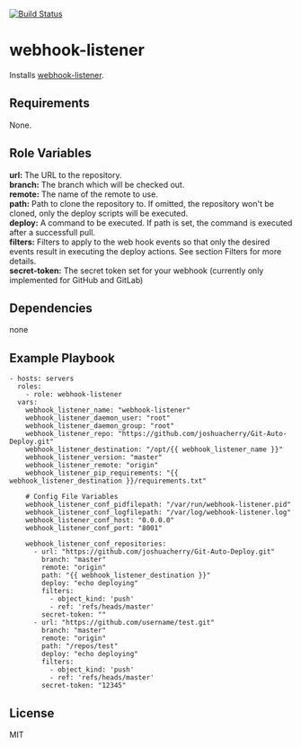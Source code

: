 [![Build Status](https://travis-ci.org/joshuacherry/ansible-role-webhook-listener.svg?branch=master)](https://travis-ci.org/joshuacherry/ansible-role-webhook-listener)  

webhook-listener
=========

Installs [webhook-listener](https://github.com/joshuacherry/Git-Auto-Deploy).

Requirements
------------
None.

Role Variables
--------------

**url:** The URL to the repository.  
**branch:** The branch which will be checked out.  
**remote:** The name of the remote to use.  
**path:** Path to clone the repository to. If omitted, the repository won't be cloned, only the deploy scripts will be executed.  
**deploy:** A command to be executed. If path is set, the command is executed after a successfull pull.  
**filters:** Filters to apply to the web hook events so that only the desired events result in executing the deploy actions. See section Filters for more details.  
**secret-token:** The secret token set for your webhook (currently only implemented for GitHub and GitLab)

Dependencies
------------
none

Example Playbook
----------------

```
- hosts: servers
  roles:
    - role: webhook-listener
  vars:
    webhook_listener_name: "webhook-listener"
    webhook_listener_daemon_user: "root"
    webhook_listener_daemon_group: "root"
    webhook_listener_repo: "https://github.com/joshuacherry/Git-Auto-Deploy.git"
    webhook_listener_destination: "/opt/{{ webhook_listener_name }}"
    webhook_listener_version: "master"
    webhook_listener_remote: "origin"
    webhook_listener_pip_requirements: "{{ webhook_listener_destination }}/requirements.txt"

    # Config File Variables
    webhook_listener_conf_pidfilepath: "/var/run/webhook-listener.pid"
    webhook_listener_conf_logfilepath: "/var/log/webhook-listener.log"
    webhook_listener_conf_host: "0.0.0.0"
    webhook_listener_conf_port: "8001"

    webhook_listener_conf_repositories:
      - url: "https://github.com/joshuacherry/Git-Auto-Deploy.git"
        branch: "master"
        remote: "origin"
        path: "{{ webhook_listener_destination }}"
        deploy: "echo deploying"
        filters:
          - object_kind: 'push'
          - ref: 'refs/heads/master'
        secret-token: ""
      - url: "https://github.com/username/test.git"
        branch: "master"
        remote: "origin"
        path: "/repos/test"
        deploy: "echo deploying"
        filters:
          - object_kind: 'push'
          - ref: 'refs/heads/master'
        secret-token: "12345"
```

License
-------

MIT
